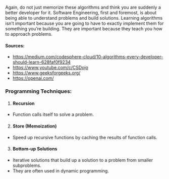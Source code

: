 Again, do not just memorize these algorithms and think you are suddenly a better developer for it. Software Engineering, first and foremost, is about being able to understand problems and build solutions. Learning algorithms isn’t important because you are going to have to exactly implement them for something you’re building. They are important because they teach you how to approach problems.

#### Sources:

- https://medium.com/codesphere-cloud/10-algorithms-every-developer-should-learn-628faf0f9234
- https://www.youtube.com/c/CSDojo
- https://www.geeksforgeeks.org/
- https://openai.com/

### Programming Techniques:

1. #### Recursion

- Function calls itself to solve a problem.

2. #### Store (Memoization)

- Speed up recursive functions by caching the results of function calls.

3. #### Bottom-up Solutions

- Iterative solutions that build up a solution to a problem from smaller subproblems.
- They are often used in dynamic programming.
